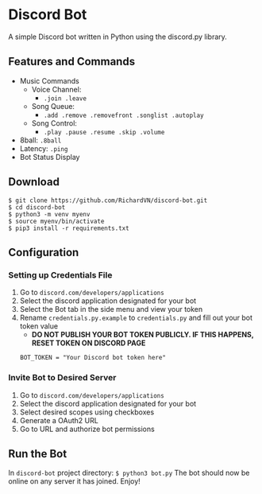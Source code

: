 # Discord Bot
A simple Discord bot written in Python using the discord.py library.

## Features and Commands
- Music Commands
  - Voice Channel:
    - `.join .leave`
  - Song Queue:
    - `.add .remove .removefront .songlist .autoplay`
  - Song Control:
    - `.play .pause .resume .skip .volume`
- 8ball: `.8ball`
- Latency: `.ping`
- Bot Status Display

## Download
```
$ git clone https://github.com/RichardVN/discord-bot.git
$ cd discord-bot
$ python3 -m venv myenv
$ source myenv/bin/activate
$ pip3 install -r requirements.txt
```

## Configuration
### Setting up Credentials File
1. Go to `discord.com/developers/applications`
2. Select the discord application designated for your bot
3. Select the Bot tab in the side menu and view your token
4. Rename `credentials.py.example` to `credentials.py` and fill out your bot token value
   - **DO NOT PUBLISH YOUR BOT TOKEN PUBLICLY. IF THIS HAPPENS, RESET TOKEN ON DISCORD PAGE**
    ```
    BOT_TOKEN = "Your Discord bot token here"
    ```
### Invite Bot to Desired Server
1. Go to `discord.com/developers/applications`
2. Select the discord application designated for your bot
3. Select desired scopes using checkboxes
4. Generate a OAuth2 URL
5. Go to URL and authorize bot permissions

## Run the Bot 
In `discord-bot` project directory: `$ python3 bot.py`
The bot should now be online on any server it has joined. Enjoy!
